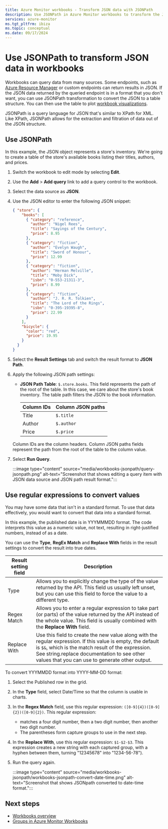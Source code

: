 ```yaml
---
title: Azure Monitor workbooks - Transform JSON data with JSONPath
description: Use JSONPath in Azure Monitor workbooks to transform the JSON data results to a different data format. 
services: azure-monitor
ms.tgt_pltfrm: ibiza
ms.topic: conceptual
ms.date: 09/17/2024
---
```


# Use JSONPath to transform JSON data in workbooks

Workbooks can query data from many sources. Some endpoints, such as [Azure Resource Manager](/azure/azure-resource-manager/management/overview) or custom endpoints can return results in JSON. If the JSON data returned by the queried endpoint is in a format that you don't want, you can use JSONPath transformation to convert the JSON to a table structure. You can then use the table to plot [workbook visualizations](./workbooks-overview.md#visualizations).

JSONPath is a query language for JSON that's similar to XPath for XML. Like XPath, JSONPath allows for the extraction and filtration of data out of the JSON structure.

## Use JSONPath

In this example, the JSON object represents a store's inventory. We're going to create a table of the store's available books listing their titles, authors, and prices.

1. Switch the workbook to edit mode by selecting **Edit**.
1. Use the **Add** > **Add query** link to add a query control to the workbook.
1. Select the data source as **JSON**.
1. Use the JSON editor to enter the following JSON snippet:

    ```json
    { "store": {
        "books": [ 
          { "category": "reference",
            "author": "Nigel Rees",
            "title": "Sayings of the Century",
            "price": 8.95
          },
          { "category": "fiction",
            "author": "Evelyn Waugh",
            "title": "Sword of Honour",
            "price": 12.99
          },
          { "category": "fiction",
            "author": "Herman Melville",
            "title": "Moby Dick",
            "isbn": "0-553-21311-3",
            "price": 8.99
          },
          { "category": "fiction",
            "author": "J. R. R. Tolkien",
            "title": "The Lord of the Rings",
            "isbn": "0-395-19395-8",
            "price": 22.99
          }
        ],
        "bicycle": {
          "color": "red",
          "price": 19.95
        }
      }
    }
    ```  
1. Select the **Result Settings** tab and switch the result format to **JSON Path**.
1. Apply the following JSON path settings:

    - **JSON Path Table**: `$.store.books`. This field represents the path of the root of the table. In this case, we care about the store's book inventory. The table path filters the JSON to the book information.

       | Column IDs | Column JSON paths |
       |:-----------|:-----------------|
       | Title      | `$.title`        |
       | Author     | `$.author`       |
       | Price      | `$.price`        |

    Column IDs are the column headers. Column JSON paths fields represent the path from the root of the table to the column value.

1. Select **Run Query**.

    :::image type="content" source="media/workbooks-jsonpath/query-jsonpath.png" alt-text="Screenshot that shows editing a query item with JSON data source and JSON path result format.":::

## Use regular expressions to convert values

You may have some data that isn't in a standard format. To use that data effectively, you would want to convert that data into a standard format.

In this example, the published date is in YYYMMMDD format. The code interprets this value as a numeric value, not text, resulting in right-justified numbers, instead of as a date.

You can use the **Type**, **RegEx Match** and **Replace With** fields in the result settings to convert the result into true dates.

|Result setting field  |Description  |
|---------|---------|
|Type|Allows you to explicitly change the type of the value returned by the API. This field us usually left unset, but you can use this field to force the value to a different type. |
|Regex Match|Allows you to enter a regular expression to take part (or parts) of the value returned by the API instead of the whole value. This field is usually combined with the **Replace With** field. |
|Replace With|Use this field to create the new value along with the regular expression. If this value is empty, the default is `$&`, which is the match result of the expression. See string.replace documentation to see other values that you can use to generate other output.|


To convert YYYMMDD format into YYYY-MM-DD format:

1. Select the Published row in the grid.
1. In the **Type** field, select Date/Time so that the column is usable in charts.
1. In the **Regex Match** field, use this regular expression: `([0-9]{4})([0-9]{2})([0-9]{2})`. This regular expression:
    - matches a four digit number, then a two digit number, then another two digit number.
    - The parentheses form capture groups to use in the next step.
1. In the **Replace With**, use this regular expression: `$1-$2-$3`. This expression creates a new string with each captured group, with a hyphen between them, turning "12345678" into "1234-56-78").
1. Run the query again. 

    :::image type="content" source="media/workbooks-jsonpath/workbooks-jsonpath-convert-date-time.png" alt-text="Screenshot that shows JSONpath converted to date-time format.":::
## Next steps

- [Workbooks overview](./workbooks-overview.md)
- [Groups in Azure Monitor Workbooks](workbooks-groups.md)
